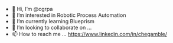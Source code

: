 - 👋 Hi, I’m @cgrpa
- 👀 I’m interested in Robotic Process Automation
- 🌱 I’m currently learning Blueprism
- 💞️ I’m looking to collaborate on ...
- 📫 How to reach me ... https://www.linkedin.com/in/chegamble/

<!---
cgrpa/cgrpa is a ✨ special ✨ repository because its `README.md` (this file) appears on your GitHub profile.
You can click the Preview link to take a look at your changes.
--->

